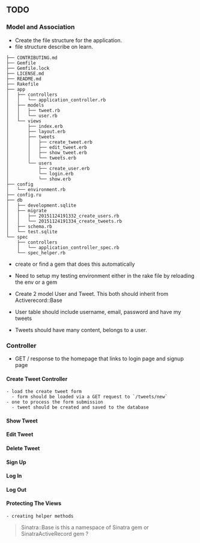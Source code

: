 ## TODO
  ### Model and Association
  - Create the file structure for the application.
   - file structure describe on learn.
   ```
   ├── CONTRIBUTING.md
   ├── Gemfile
   ├── Gemfile.lock
   ├── LICENSE.md
   ├── README.md
   ├── Rakefile
   ├── app
   │   ├── controllers
   │   │   └── application_controller.rb
   │   ├── models
   │   │   ├── tweet.rb
   │   │   └── user.rb
   │   └── views
   │       ├── index.erb
   │       ├── layout.erb
   │       ├── tweets
   │       │   ├── create_tweet.erb
   │       │   ├── edit_tweet.erb
   │       │   ├── show_tweet.erb
   │       │   └── tweets.erb
   │       └── users
   │           ├── create_user.erb
   │           └── login.erb
   │           └── show.erb
   ├── config
   │   └── environment.rb
   ├── config.ru
   ├── db
   │   ├── development.sqlite
   │   ├── migrate
   │   │   ├── 20151124191332_create_users.rb
   │   │   └── 20151124191334_create_tweets.rb
   │   ├── schema.rb
   │   └── test.sqlite
   └── spec
       ├── controllers
       │   └── application_controller_spec.rb
       └── spec_helper.rb
   ```
   - create or find a gem that does this automatically

  - Need to setup my testing environment either in the rake file by reloading the env or a gem

  - Create 2 model User and Tweet. This both should inherit
  from Activerecord::Base

  - User table should include username, email, password and have my tweets

  - Tweets should have many content, belongs to a user.

 ### Controller

 - GET / response to the homepage that links to login page and signup page

  #### Create Tweet Controller

    - load the create tweet form
      - form should be loaded via a GET request to `/tweets/new`
    - one to process the form submission
      - tweet should be created and saved to the database

  #### Show Tweet

  #### Edit Tweet

  #### Delete Tweet

  #### Sign Up

  #### Log In

  #### Log Out

  #### Protecting The Views
    - creating helper methods


 > Sinatra::Base is this a namespace of Sinatra gem or SinatraActiveRecord gem ?
